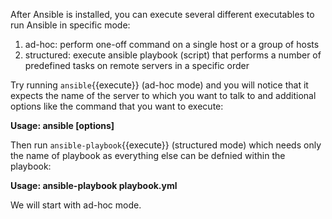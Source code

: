 After Ansible is installed, you can execute several different executables to run Ansible in specific mode:
1. ad-hoc: perform one-off command on a single host or a group of hosts
2. structured: execute ansible playbook (script) that performs a number of predefined tasks on remote servers in a specific order

Try running `ansible`{{execute}} (ad-hoc mode) and you will notice that it expects the name of the server to which you want to talk to and additional options like the command that you want to execute:

**Usage: ansible <host-pattern> [options]** 

Then run `ansible-playbook`{{execute}} (structured mode) which needs only the name of playbook as everything else can be defnied within the playbook:

**Usage: ansible-playbook playbook.yml** 

We will start with ad-hoc mode.